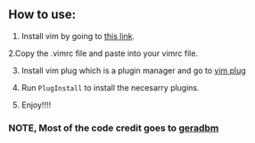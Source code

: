 ## How to use:

1. Install vim by going to [this link](https://www.vim.org/download.php).

2.Copy the .vimrc file and paste into your vimrc file.

3. Install vim plug which is a plugin manager and go to [vim plug](https://github.com/junegunn/vim-plug)

4. Run ``PlugInstall`` to install the necesarry plugins.

5. Enjoy!!!!

### NOTE, Most of the code credit goes to [geradbm](https://github.com/gerardbm)
